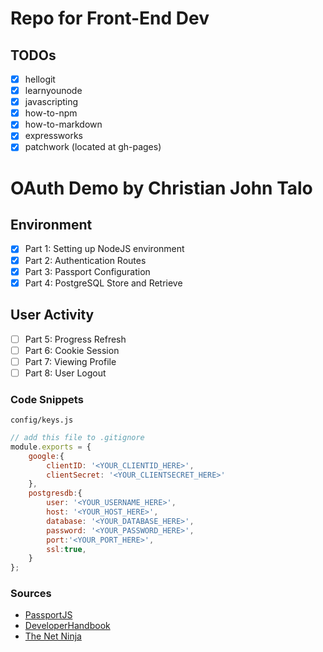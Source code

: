 # Repo for Front-End Dev

## TODOs
- [X] hellogit
- [X] learnyounode
- [X] javascripting
- [X] how-to-npm
- [X] how-to-markdown
- [X] expressworks
- [X] patchwork (located at gh-pages)

# OAuth Demo by Christian John Talo

## Environment
- [x] Part 1: Setting up NodeJS environment
- [x] Part 2: Authentication Routes
- [x] Part 3: Passport Configuration
- [x] Part 4: PostgreSQL Store and Retrieve

## User Activity
- [ ] Part 5: Progress Refresh
- [ ] Part 6: Cookie Session
- [ ] Part 7: Viewing Profile
- [ ] Part 8: User Logout

### Code Snippets

```config/keys.js```
```js
// add this file to .gitignore
module.exports = {
    google:{
        clientID: '<YOUR_CLIENTID_HERE>',
        clientSecret: '<YOUR_CLIENTSECRET_HERE>'
    },
    postgresdb:{
        user: '<YOUR_USERNAME_HERE>', 
        host: '<YOUR_HOST_HERE>',
        database: '<YOUR_DATABASE_HERE>', 
        password: '<YOUR_PASSWORD_HERE>', 
        port:'<YOUR_PORT_HERE>',
        ssl:true,
    }
};
```

### Sources
* [PassportJS](http://www.passportjs.org/)
* [DeveloperHandbook](https://developerhandbook.com/passport.js/how-to-add-passportjs-google-oauth-strategy/)
* [The Net Ninja](https://www.youtube.com/watch?v=BZwzWgLA0JA&list=PL4cUxeGkcC9jdm7QX143aMLAqyM-jTZ2x&index=13)
